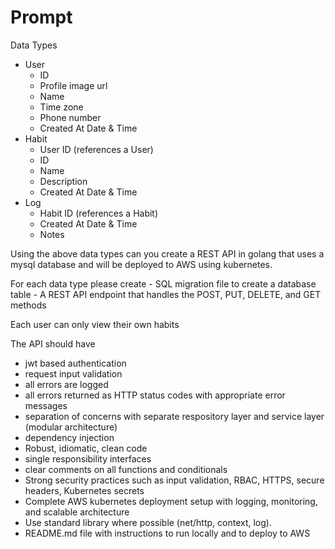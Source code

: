 # Prompt
Data Types
- User
    - ID
    - Profile image url
    - Name
    - Time zone
    - Phone number
    - Created At Date & Time
- Habit
    - User ID (references a User)
    - ID
    - Name
    - Description
    - Created At Date & Time
- Log
    - Habit ID (references a Habit)
    - Created At Date & Time
    - Notes

Using the above data types can you create a REST API in golang that uses a mysql database and will be deployed to AWS using kubernetes. 

For each data type please create
    - SQL migration file to create a database table
    - A REST API endpoint that handles the POST, PUT, DELETE, and GET methods

Each user can only view their own habits

The API should have 
- jwt based authentication
- request input validation
- all errors are logged
- all errors returned as HTTP status codes with appropriate error messages
- separation of concerns with separate respository layer and service layer (modular architecture)
- dependency injection
- Robust, idiomatic, clean code 
- single responsibility interfaces
- clear comments on all functions and conditionals
- Strong security practices such as input validation, RBAC, HTTPS, secure headers, Kubernetes secrets
- Complete AWS kubernetes deployment setup with logging, monitoring, and scalable architecture
- Use standard library where possible (net/http, context, log).
- README.md file with instructions to run locally and to deploy to AWS 
